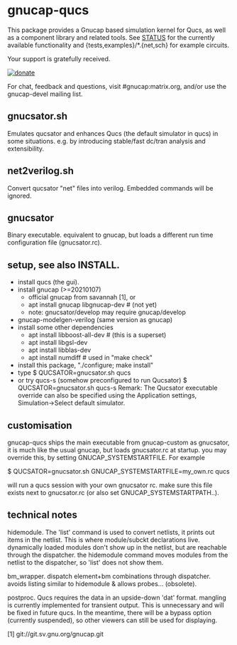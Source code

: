 # gnucap-qucs

This package provides a Gnucap based simulation kernel for Qucs, as well as a
component library and related tools.
See [STATUS](STATUS) for the currently available functionality and
{tests,examples}/*.{net,sch} for example circuits.

Your support is gratefully received.

[![donate](https://liberapay.com/assets/widgets/donate.svg "donate through lp")](https://liberapay.com/felixs/donate)

For chat, feedback and questions, visit #gnucap:matrix.org, and/or use the
gnucap-devel mailing list.

## gnucsator.sh

Emulates qucsator and enhances Qucs (the default simulator in qucs) in some
situations. e.g. by introducing stable/fast dc/tran analysis and extensibility.

## net2verilog.sh

Convert qucsator "net" files into verilog. Embedded commands will be ignored.

## gnucsator

Binary executable. equivalent to gnucap, but loads a different run time
configuration file (gnucsator.rc).

## setup, see also INSTALL.

- install qucs (the gui).
- install gnucap (>=20210107)
  - official gnucap from savannah [1], or
  - apt install gnucap libgnucap-dev # (not yet)
  - note: gnucsator/develop may require gnucap/develop
- gnucap-modelgen-verilog (same version as gnucap)
- install some other dependencies
  - apt install libboost-all-dev # (this is a superset)
  - apt install libgsl-dev
  - apt install libblas-dev
  - apt install numdiff # used in "make check"
- install this package, "./configure; make install"
- type
  $ QUCSATOR=gnucsator.sh qucs
- or try qucs-s (somehow preconfigured to run Qucsator)
  $ QUCSATOR=gnucsator.sh qucs-s
  Remark: The Qucsator executable override can also be specified using the
  Application settings, Simulation->Select default simulator.

## customisation

gnucap-qucs ships the main executable from gnucap-custom as gnucsator, it is
much like the usual gnucap, but loads gnucsator.rc at startup. you may
override this, by setting GNUCAP_SYSTEMSTARTFILE. For example

$ QUCSATOR=gnucsator.sh GNUCAP_SYSTEMSTARTFILE=my_own.rc qucs

will run a qucs session with your own gnucsator rc. make sure this file exists
next to gnucsator.rc (or also set GNUCAP_SYSTEMSTARTPATH..).

## technical notes

hidemodule. The 'list' command is used to convert netlists, it prints
out items in the netlist. This is where module/subckt declarations live.
dynamically loaded modules don't show up in the netlist, but are reachable
through the dispatcher. the hidemodule command moves modules from the netlist
to the dispatcher, so 'list' does not show them.

bm_wrapper. dispatch element+bm combinations through dispatcher. avoids
listing similar to hidemodule & allows probes... (obsolete).

postproc. Qucs requires the data in an upside-down 'dat' format. mangling is
currently implemented for transient output. This is unnecessary and will be
fixed in future qucs. In the meantime, there will be a bypass option
(currently suspended), so other viewers can still be used for displaying.

[1] git://git.sv.gnu.org/gnucap.git
